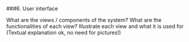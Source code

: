 ###6. User interface

What are the views / components of the system? What are the functionalities of each view?
Illustrate each view and what it is used for (Textual explanation ok, no need for pictures!) 
